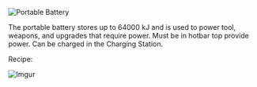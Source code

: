 ![Portable Battery](https://i.imgur.com/vr5OpEu.png?1)

The portable battery stores up to 64000 kJ and is used to power tool, weapons, and upgrades that require power. Must be in hotbar top provide power. Can be charged in the Charging Station.

Recipe:

![Imgur](https://i.imgur.com/hKFmHfZ.png)